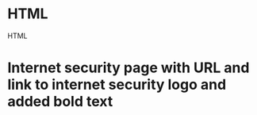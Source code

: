 # HTML
HTML
# Internet security page with URL and link to internet security logo and added bold text
